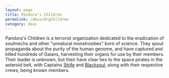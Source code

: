 ```yaml
---
layout: page
title: Pandora's Children
permalink: /deus/OrgChildren
category: deus
---
```

Pandora's Children is a terrorist organization dedicated to the eradication of soulmechs and other &quot;unnatural monstrosities&quot; born of science. They spout propaganda about the purity of the human genome, and have captured and killed hundreds of Gaians, harvesting their organs for use by their members. Their leader is unknown, but their have clear ties to the space pirates in the asteroid belt, with Captains [Strife](NPCStrife) and [Blacksoul](NPCBlacksoul), along with their respective crews, being known members.
